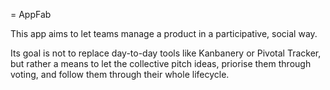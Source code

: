 = AppFab

This app aims to let teams manage a product in a participative, social way.

Its goal is not to replace day-to-day tools like Kanbanery or Pivotal Tracker, but rather a means to let the collective pitch ideas, priorise them through voting, and follow them through their whole lifecycle.
